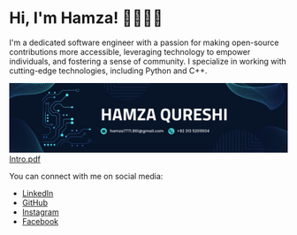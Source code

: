 # Hi, I'm Hamza! 👋👨🏾‍💻

I'm a dedicated software engineer with a passion for making open-source contributions more accessible, leveraging technology to empower individuals, and fostering a sense of community. I specialize in working with cutting-edge technologies, including Python and C++.

![Image](https://github.com/hamza7771/hamza7771/blob/main/1691042077438.jpeg)
[Intro.pdf](https://github.com/hamzaqureshi5/hamzaqureshi5/blob/main/AI_Certificate.pdf)

You can connect with me on social media:

- [LinkedIn](https://www.linkedin.com/in/hamza7771/)
- [GitHub](https://github.com/hamza7771)
- [Instagram](https://www.instagram.com/hamza.qureshi.55/)
- [Facebook](https://www.facebook.com/mohammad.hamzaqureshi.5)

<!--
**hamza7771/hamza7771** is a ✨ _special_ ✨ repository because its `README.md` (this file) appears on your GitHub profile.

Here are some ideas to get you started:

- 🔭 I’m currently working on ...
- 🌱 I’m currently learning ...
- 👯 I’m looking to collaborate on ...
- 🤔 I’m looking for help with ...
- 💬 Ask me about ...
- 📫 How to reach me: ...
- 😄 Pronouns: ...
- ⚡ Fun fact: ...
-->
